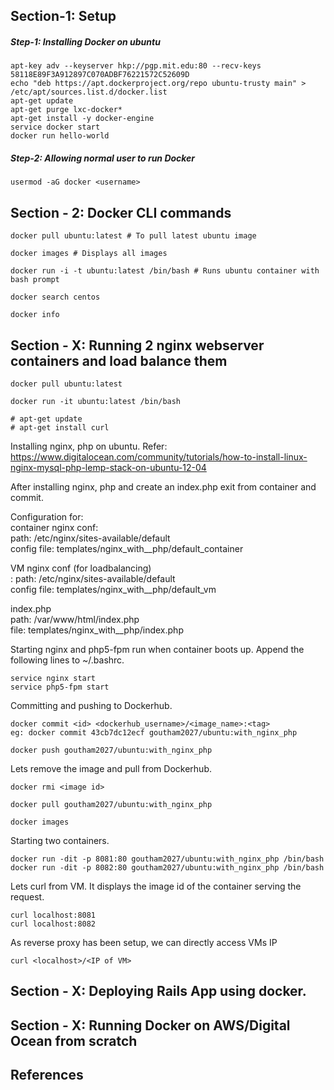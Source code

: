 ## Section-1: Setup
##### Step-1: Installing Docker on ubuntu
```
apt-key adv --keyserver hkp://pgp.mit.edu:80 --recv-keys 58118E89F3A912897C070ADBF76221572C52609D
echo "deb https://apt.dockerproject.org/repo ubuntu-trusty main" > /etc/apt/sources.list.d/docker.list
apt-get update
apt-get purge lxc-docker*
apt-get install -y docker-engine
service docker start
docker run hello-world
```

##### Step-2: Allowing normal user to run Docker
```
usermod -aG docker <username>
```


## Section - 2: Docker CLI commands
```
docker pull ubuntu:latest # To pull latest ubuntu image

docker images # Displays all images

docker run -i -t ubuntu:latest /bin/bash # Runs ubuntu container with
bash prompt

docker search centos

docker info

```



## Section - X: Running 2 nginx webserver containers and load balance them
```
docker pull ubuntu:latest

docker run -it ubuntu:latest /bin/bash

# apt-get update
# apt-get install curl
```

Installing nginx, php on ubuntu.
Refer: https://www.digitalocean.com/community/tutorials/how-to-install-linux-nginx-mysql-php-lemp-stack-on-ubuntu-12-04

After installing nginx, php and create an index.php exit from container and
commit.

Configuration for: <br/>
container nginx conf: <br/>
  path: /etc/nginx/sites-available/default <br/>
  config file: templates/nginx_with__php/default_container <br/>

VM nginx conf (for loadbalancing) <br/>:
  path: /etc/nginx/sites-available/default <br/>
  config file: templates/nginx_with__php/default_vm <br/>

index.php <br/>
  path: /var/www/html/index.php <br/>
  file: templates/nginx_with__php/index.php <br/>

Starting nginx and php5-fpm run when container boots up.
Append the following lines to ~/.bashrc.
```
service nginx start
service php5-fpm start
```

Committing and pushing to Dockerhub.
```
docker commit <id> <dockerhub_username>/<image_name>:<tag>
eg: docker commit 43cb7dc12ecf goutham2027/ubuntu:with_nginx_php

docker push goutham2027/ubuntu:with_nginx_php
```

Lets remove the image and pull from Dockerhub.
```
docker rmi <image id>

docker pull goutham2027/ubuntu:with_nginx_php

docker images
```

Starting two containers.
```
docker run -dit -p 8081:80 goutham2027/ubuntu:with_nginx_php /bin/bash
docker run -dit -p 8082:80 goutham2027/ubuntu:with_nginx_php /bin/bash
```

Lets curl from VM. It displays the image id of the container serving the
request.
```
curl localhost:8081
curl localhost:8082
```

As reverse proxy has been setup, we can directly access VMs IP
```
curl <localhost>/<IP of VM>
```

## Section - X: Deploying Rails App using docker.


## Section - X: Running Docker on AWS/Digital Ocean from scratch


## References

